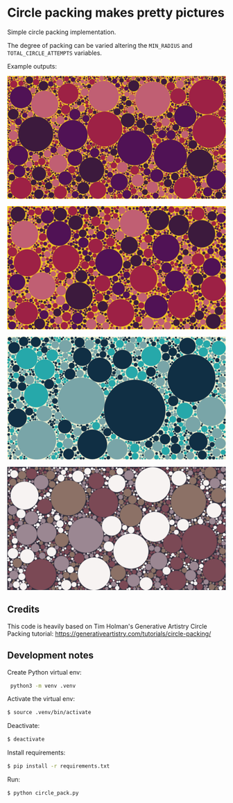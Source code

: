 # Circle packing makes pretty pictures

Simple circle packing implementation.

The degree of packing can be varied altering the `MIN_RADIUS` and `TOTAL_CIRCLE_ATTEMPTS` variables.

Example outputs:

![](images/circle-pack-palette1-1.jpg)

![](images/circle-pack-palette1-2.jpg)

![](images/circle-pack-palette1-3.jpg)

![](images/circle-pack-palette1-4.jpg)

## Credits

This code is heavily based on Tim Holman's Generative Artistry Circle Packing tutorial: https://generativeartistry.com/tutorials/circle-packing/

## Development notes

Create Python virtual env:
```bash
 python3 -m venv .venv
```

Activate the virtual env:
```bash
$ source .venv/bin/activate
```

Deactivate:
```bash
$ deactivate
```

Install requirements:
```bash
$ pip install -r requirements.txt
```

Run:
```bash
$ python circle_pack.py
```
